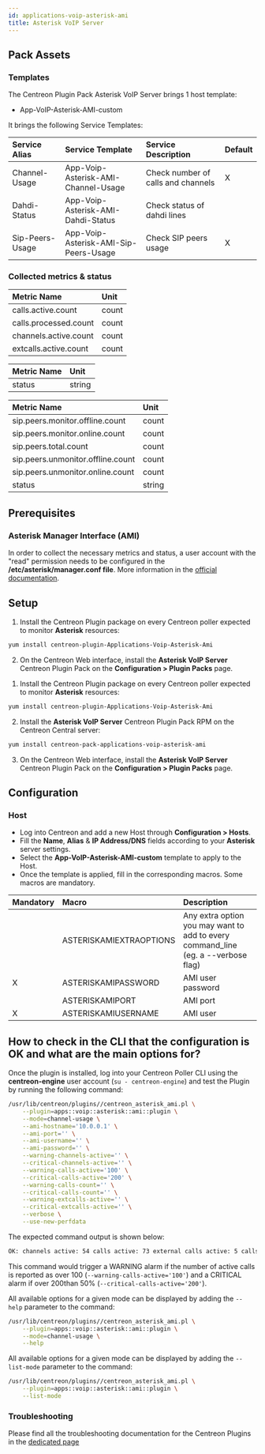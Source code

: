 ```yaml
---
id: applications-voip-asterisk-ami
title: Asterisk VoIP Server
---
```


## Pack Assets

### Templates

The Centreon Plugin Pack Asterisk VoIP Server brings 1 host template:
* App-VoIP-Asterisk-AMI-custom

It brings the following Service Templates:

| Service Alias   | Service Template                      | Service Description                | Default |
|:----------------|:--------------------------------------|:-----------------------------------|:--------|
| Channel-Usage   | App-Voip-Asterisk-AMI-Channel-Usage   | Check number of calls and channels | X       |
| Dahdi-Status    | App-Voip-Asterisk-AMI-Dahdi-Status    | Check status of dahdi lines        |         |
| Sip-Peers-Usage | App-Voip-Asterisk-AMI-Sip-Peers-Usage | Check SIP peers usage              | X       |

### Collected metrics & status

<!--DOCUSAURUS_CODE_TABS-->

<!--Channel-Usage-->

| Metric Name           | Unit  |
|:----------------------|:------|
| calls.active.count    | count |
| calls.processed.count | count |
| channels.active.count | count |
| extcalls.active.count | count |

<!--Dahdi-Status-->

| Metric Name | Unit   |
|:------------|:-------|
| status      | string |

<!--Sip-Peers-Usage-->

| Metric Name                       | Unit   |
|:----------------------------------|:-------|
| sip.peers.monitor.offline.count   | count  |
| sip.peers.monitor.online.count    | count  |
| sip.peers.total.count             | count  |
| sip.peers.unmonitor.offline.count | count  |
| sip.peers.unmonitor.online.count  | count  |
| status                            | string |

<!--END_DOCUSAURUS_CODE_TABS-->

## Prerequisites

### Asterisk Manager Interface (AMI)

In order to collect the necessary metrics and status, a user account with the 
"read" permission needs to be configured in the **/etc/asterisk/manager.conf file**.
More information in the [official documentation](https://wiki.asterisk.org/wiki/pages/viewpage.action?pageId=4817239).

## Setup

<!--DOCUSAURUS_CODE_TABS-->

<!--Online License-->

1. Install the Centreon Plugin package on every Centreon poller expected to monitor **Asterisk** resources:

```bash
yum install centreon-plugin-Applications-Voip-Asterisk-Ami
```

2. On the Centreon Web interface, install the **Asterisk VoIP Server** Centreon Plugin Pack on the **Configuration > Plugin Packs** page.

<!--Offline License-->

1. Install the Centreon Plugin package on every Centreon poller expected to monitor **Asterisk** resources:

```bash
yum install centreon-plugin-Applications-Voip-Asterisk-Ami
```

2. Install the **Asterisk VoIP Server** Centreon Plugin Pack RPM on the Centreon Central server:

 ```bash
yum install centreon-pack-applications-voip-asterisk-ami
```

3. On the Centreon Web interface, install the **Asterisk VoIP Server** Centreon Plugin Pack on the **Configuration > Plugin Packs** page.

<!--END_DOCUSAURUS_CODE_TABS-->

## Configuration

### Host

* Log into Centreon and add a new Host through **Configuration > Hosts**.
* Fill the **Name**, **Alias** & **IP Address/DNS** fields according to your **Asterisk** server settings.
* Select the **App-VoIP-Asterisk-AMI-custom** template to apply to the Host.
* Once the template is applied, fill in the corresponding macros. Some macros are mandatory.

| Mandatory   | Macro                   | Description                                                                        |
|:------------|:------------------------|:-----------------------------------------------------------------------------------|
|             | ASTERISKAMIEXTRAOPTIONS | Any extra option you may want to add to every command\_line (eg. a --verbose flag) |
| X           | ASTERISKAMIPASSWORD     | AMI user password                                                                  |
|             | ASTERISKAMIPORT         | AMI port                                                                           |
| X           | ASTERISKAMIUSERNAME     | AMI user                                                                           |

## How to check in the CLI that the configuration is OK and what are the main options for? 

Once the plugin is installed, log into your Centreon Poller CLI using the 
**centreon-engine** user account (`su - centreon-engine`) and test the Plugin by
running the following command:

```bash
/usr/lib/centreon/plugins//centreon_asterisk_ami.pl \
    --plugin=apps::voip::asterisk::ami::plugin \
    --mode=channel-usage \
    --ami-hostname='10.0.0.1' \
    --ami-port='' \
    --ami-username='' \
    --ami-password='' \
    --warning-channels-active='' \
    --critical-channels-active='' \
    --warning-calls-active='100' \
    --critical-calls-active='200' \
    --warning-calls-count='' \
    --critical-calls-count='' \
    --warning-extcalls-active='' \
    --critical-extcalls-active='' \
    --verbose \
    --use-new-perfdata 
```

The expected command output is shown below:

```bash
OK: channels active: 54 calls active: 73 external calls active: 5 calls count: 746 | 'channels.active.count'=54;;;0; 'calls.active.count'=73;0:100;0:200;0; 'extcalls.active.count'=5;;;0; 'calls.processed.count'=746;;;0;
```

This command would trigger a WARNING alarm if the number of active calls is 
reported as over 100 (`--warning-calls-active='100'`) and a CRITICAL alarm if 
over 200than 50% (`--critical-calls-active='200'`).

All available options for a given mode can be displayed by adding the 
`--help` parameter to the command:

```bash
/usr/lib/centreon/plugins//centreon_asterisk_ami.pl \
    --plugin=apps::voip::asterisk::ami::plugin \
    --mode=channel-usage \
    --help
```

All available options for a given mode can be displayed by adding the 
`--list-mode` parameter to the command:

```bash
/usr/lib/centreon/plugins//centreon_asterisk_ami.pl \
    --plugin=apps::voip::asterisk::ami::plugin \
    --list-mode
```

### Troubleshooting

Please find all the troubleshooting documentation for the Centreon Plugins
in the [dedicated page](../tutorials/troubleshooting-plugins)